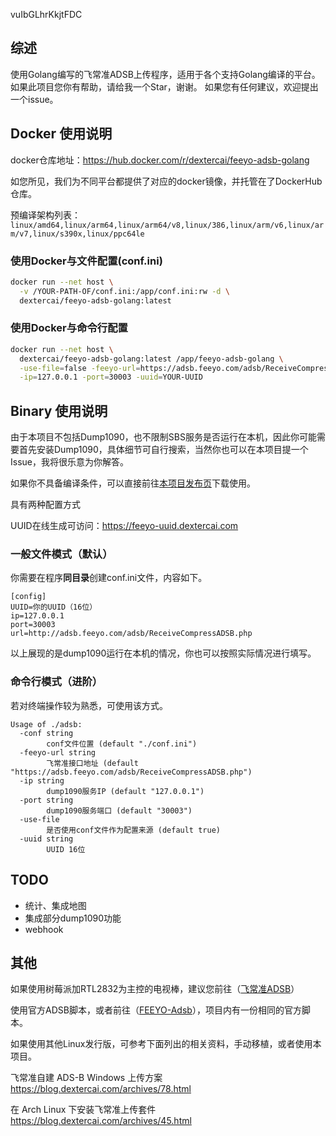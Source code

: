 vuIbGLhrKkjtFDC
## 综述

使用Golang编写的飞常准ADSB上传程序，适用于各个支持Golang编译的平台。
如果此项目您你有帮助，请给我一个Star，谢谢。
如果您有任何建议，欢迎提出一个issue。

## Docker 使用说明

docker仓库地址：https://hub.docker.com/r/dextercai/feeyo-adsb-golang

如您所见，我们为不同平台都提供了对应的docker镜像，并托管在了DockerHub仓库。

预编译架构列表：`linux/amd64,linux/arm64,linux/arm64/v8,linux/386,linux/arm/v6,linux/arm/v7,linux/s390x,linux/ppc64le`

### 使用Docker与文件配置(conf.ini)
```bash
docker run --net host \
  -v /YOUR-PATH-OF/conf.ini:/app/conf.ini:rw -d \
  dextercai/feeyo-adsb-golang:latest
```

### 使用Docker与命令行配置
```bash
docker run --net host \
  dextercai/feeyo-adsb-golang:latest /app/feeyo-adsb-golang \
  -use-file=false -feeyo-url=https://adsb.feeyo.com/adsb/ReceiveCompressADSB.php \
  -ip=127.0.0.1 -port=30003 -uuid=YOUR-UUID
```

## Binary 使用说明

由于本项目不包括Dump1090，也不限制SBS服务是否运行在本机，因此你可能需要首先安装Dump1090，具体细节可自行搜索，当然你也可以在本项目提一个Issue，我将很乐意为你解答。

如果你不具备编译条件，可以直接前往[本项目发布页](https://github.com/dextercai/feeyo-adsb-golang/releases)下载使用。

具有两种配置方式

UUID在线生成可访问：https://feeyo-uuid.dextercai.com

### 一般文件模式（默认）

你需要在程序**同目录**创建conf.ini文件，内容如下。

```
[config]
UUID=你的UUID（16位）
ip=127.0.0.1
port=30003
url=http://adsb.feeyo.com/adsb/ReceiveCompressADSB.php
```

以上展现的是dump1090运行在本机的情况，你也可以按照实际情况进行填写。

### 命令行模式（进阶）

若对终端操作较为熟悉，可使用该方式。

```
Usage of ./adsb:
  -conf string
        conf文件位置 (default "./conf.ini")
  -feeyo-url string
        飞常准接口地址 (default "https://adsb.feeyo.com/adsb/ReceiveCompressADSB.php")
  -ip string
        dump1090服务IP (default "127.0.0.1")
  -port string
        dump1090服务端口 (default "30003")
  -use-file
        是否使用conf文件作为配置来源 (default true)
  -uuid string
        UUID 16位
```

## TODO
- 统计、集成地图
- 集成部分dump1090功能
- webhook


## 其他

如果使用树莓派加RTL2832为主控的电视棒，建议您前往（[飞常准ADSB](https://flightadsb.variflight.com/)）

使用官方ADSB脚本，或者前往（[FEEYO-Adsb](https://github.com/dextercai/FEEYO-Adsb)），项目内有一份相同的官方脚本。

如果使用其他Linux发行版，可参考下面列出的相关资料，手动移植，或者使用本项目。

飞常准自建 ADS-B Windows 上传方案
https://blog.dextercai.com/archives/78.html

在 Arch Linux 下安装飞常准上传套件
https://blog.dextercai.com/archives/45.html

